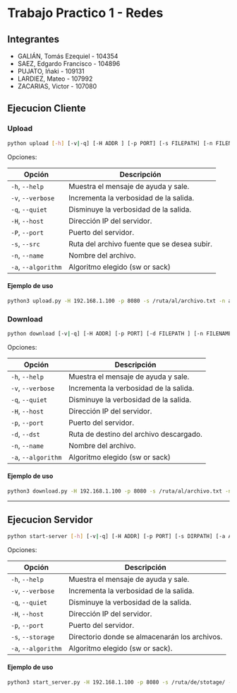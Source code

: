 # Trabajo Practico 1 - Redes

## Integrantes
- GALIÁN, Tomás Ezequiel - 104354
- SAEZ, Edgardo Francisco - 104896      
- PUJATO, Iñaki - 109131 
- LARDIEZ, Mateo - 107992 
- ZACARIAS, Victor - 107080 

## Ejecucion Cliente

### Upload
```bash
python upload [-h] [-v|-q] [-H ADDR ] [-p PORT] [-s FILEPATH] [-n FILENAME] [-a ALGORITHM]
```

Opciones:

| Opción         | Descripción                                  |
|----------------|----------------------------------------------|
| `-h`, `--help` | Muestra el mensaje de ayuda y sale.          |
| `-v`, `--verbose` | Incrementa la verbosidad de la salida.    |
| `-q`, `--quiet` | Disminuye la verbosidad de la salida.       |
| `-H`, `--host` | Dirección IP del servidor.                   |
| `-P`, `--port` | Puerto del servidor.                        |
| `-s`, `--src` | Ruta del archivo fuente que se desea subir.  |
| `-n`, `--name` | Nombre del archivo.                         |
| `-a`, `--algorithm` | Algoritmo elegido (sw or sack)         |
#### Ejemplo de uso
```bash
python3 upload.py -H 192.168.1.100 -p 8080 -s /ruta/al/archivo.txt -n archivo.txt -a sack
```

### Download
```bash
python download [-v|-q] [-H ADDR] [-p PORT] [-d FILEPATH ] [-n FILENAME ] [-a ALGORITHM]
```

Opciones:

| Opción            | Descripción                                      |
|-------------------|--------------------------------------------------|
| `-h`, `--help`    | Muestra el mensaje de ayuda y sale.              |
| `-v`, `--verbose` | Incrementa la verbosidad de la salida.           |
| `-q`, `--quiet`   | Disminuye la verbosidad de la salida.            |
| `-H`, `--host`    | Dirección IP del servidor.                       |
| `-p`, `--port`    | Puerto del servidor.                            |
| `-d`, `--dst`     | Ruta de destino del archivo descargado.          |
| `-n`, `--name`    | Nombre del archivo.                             |
| `-a`, `--algorithm` | Algoritmo elegido (sw or sack)               |


#### Ejemplo de uso
```bash
python3 download.py -H 192.168.1.100 -p 8080 -s /ruta/al/archivo.txt -n archivo.txt -a sack
```

--- 

## Ejecucion Servidor

```bash
python start-server [-h] [-v|-q] [-H ADDR] [-p PORT] [-s DIRPATH] [-a ALGORITHM]
```
Opciones:

| Opción              | Descripción                                   |
|---------------------|-----------------------------------------------|
| `-h`, `--help`      | Muestra el mensaje de ayuda y sale.           |
| `-v`, `--verbose`   | Incrementa la verbosidad de la salida.        |
| `-q`, `--quiet`     | Disminuye la verbosidad de la salida.         |
| `-H`, `--host`      | Dirección IP del servidor.                    |
| `-p`, `--port`      | Puerto del servidor.                          |
| `-s`, `--storage`   | Directorio donde se almacenarán los archivos. |
| `-a`, `--algorithm` | Algoritmo elegido (sw or sack).               |


#### Ejemplo de uso
```bash
python3 start_server.py -H 192.168.1.100 -p 8080 -s /ruta/de/stotage/ -a sack
```
